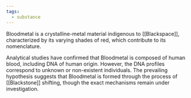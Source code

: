 ```yaml
---
tags:
  - substance
---
```

Bloodmetal is a crystalline-metal material indigenous to [[Blackspace]], characterized by its varying shades of red, which contribute to its nomenclature.

Analytical studies have confirmed that Bloodmetal is composed of human blood, including DNA of human origin. However, the DNA profiles correspond to unknown or non-existent individuals. The prevailing hypothesis suggests that Bloodmetal is formed through the process of [[Blackstone]] shifting, though the exact mechanisms remain under investigation.